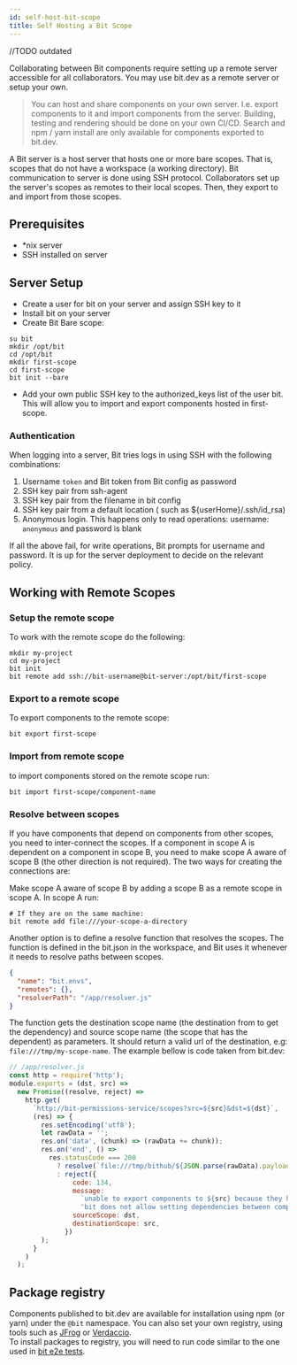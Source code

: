 ```yaml
---
id: self-host-bit-scope
title: Self Hosting a Bit Scope
---
```


//TODO outdated

Collaborating between Bit components require setting up a remote server accessible for all collaborators. You may use bit.dev as a remote server or setup your own.

> You can host and share components on your own server. I.e. export components to it and import components from the server. Building, testing and rendering should be done on your own CI/CD. Search and npm / yarn install are only available for components exported to bit.dev.

A Bit server is a host server that hosts one or more bare scopes. That is, scopes that do not have a workspace (a working directory). Bit communication to server is done using SSH protocol. Collaborators set up the server's scopes as remotes to their local scopes. Then, they export to and import from those scopes.

## Prerequisites

- \*nix server
- SSH installed on server

## Server Setup

- Create a user for bit on your server and assign SSH key to it
- Install bit on your server
- Create Bit Bare scope:

```shell
su bit
mkdir /opt/bit
cd /opt/bit
mkdir first-scope
cd first-scope
bit init --bare
```

- Add your own public SSH key to the authorized_keys list of the user bit. This will allow you to import and export components hosted in first-scope.

### Authentication

When logging into a server, Bit tries logs in using SSH with the following combinations:

1. Username `token` and Bit token from Bit config as password
1. SSH key pair from ssh-agent
2. SSH key pair from the filename in bit config
3. SSH key pair from a default location ( such as ${userHome}/.ssh/id_rsa)
4. Anonymous login. This happens only to read operations: username: `anonymous` and password is blank

If all the above fail, for write operations, Bit prompts for username and password.
It is up for the server deployment to decide on the relevant policy.

## Working with Remote Scopes

### Setup the remote scope

To work with the remote scope do the following:

```shell
mkdir my-project
cd my-project
bit init
bit remote add ssh://bit-username@bit-server:/opt/bit/first-scope
```

### Export to a remote scope

To export components to the remote scope:

```shell
bit export first-scope
```

### Import from remote scope

to import components stored on the remote scope run:

```shell
bit import first-scope/component-name
```

### Resolve between scopes

If you have components that depend on components from other scopes, you need to inter-connect the scopes. If a component in scope A is dependent on a component in scope B, you need to make scope A aware of scope B (the other direction is not required). The two ways for creating the connections are:

Make scope A aware of scope B by adding a scope B as a remote scope in scope A. In scope A run:

```shell
# If they are on the same machine:
bit remote add file:///your-scope-a-directory
```

Another option is to define a resolve function that resolves the scopes. The function is defined in the bit.json in the workspace, and Bit uses it whenever it needs to resolve paths between scopes.

```json
{
  "name": "bit.envs",
  "remotes": {},
  "resolverPath": "/app/resolver.js"
}
```

The function gets the destination scope name (the destination from to get the dependency) and source scope name (the scope that has the dependent) as parameters. It should return a valid url of the destination, e.g: `file:///tmp/my-scope-name`. The example bellow is code taken from bit.dev:

```javascript
// /app/resolver.js
const http = require('http');
module.exports = (dst, src) =>
  new Promise((resolve, reject) =>
    http.get(
      `http://bit-permissions-service/scopes?src=${src}&dst=${dst}`,
      (res) => {
        res.setEncoding('utf8');
        let rawData = '';
        res.on('data', (chunk) => (rawData += chunk));
        res.on('end', () =>
          res.statusCode === 200
            ? resolve(`file:///tmp/bithub/${JSON.parse(rawData).payload}`)
            : reject({
                code: 134,
                message:
                  `unable to export components to ${src} because they have dependencies on components in ${dst}. ` +
                  'bit does not allow setting dependencies between components in private collections managed by different owners.',
                sourceScope: dst,
                destinationScope: src,
              })
        );
      }
    )
  );
```

## Package registry

Components published to bit.dev are available for installation using npm (or yarn) under the `@bit` namespace. You can also set your own registry, using tools such as [JFrog](https://jfrog.com/) or [Verdaccio](https://verdaccio.org/).  
To install packages to registry, you will need to run code similar to the one used in [bit e2e tests](https://github.com/teambit/bit/blob/master/e2e/npm-ci-registry.ts).
